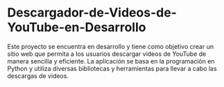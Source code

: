 # Descargador-de-Videos-de-YouTube-en-Desarrollo
Este proyecto se encuentra en desarrollo y tiene como objetivo crear un sitio web que permita a los usuarios descargar videos de YouTube de manera sencilla y eficiente. La aplicación se basa en la programación en Python y utiliza diversas bibliotecas y herramientas para llevar a cabo las descargas de videos.
